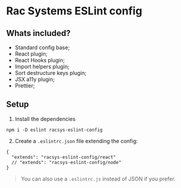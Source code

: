 # Rac Systems ESLint config

## Whats included?

- Standard config base;
- React plugin;
- React Hooks plugin;
- Import helpers plugin;
- Sort destructure keys plugin;
- JSX a11y plugin;
- Prettier;

## Setup

1. Install the dependencies
```
npm i -D eslint racsys-eslint-config
```

2. Create a `.eslintrc.json` file extending the config:
```
{
  "extends": "racsys-eslint-config/react"
  // "extends": "racsys-eslint-config/node"
}
```

> You can also use a `.eslintrc.js` instead of JSON if you prefer.